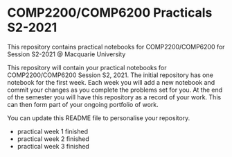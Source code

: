 # COMP2200/COMP6200 Practicals S2-2021
This repository contains practical notebooks for COMP2200/COMP6200 for Session S2-2021 @ Macquarie University

This repository will contain your practical notebooks for COMP2200/COMP6200 Session S2, 2021. The initial repository has one notebook for the first week. Each week you will add a new notebook and commit your changes as you complete the problems set for you. At the end of the semester you will have this repository as a record of your work. This can then form part of your ongoing portfolio of work.

You can update this README file to personalise your repository.

- practical week 1 finished
- practical week 2 finished
- practical week 3 finished

